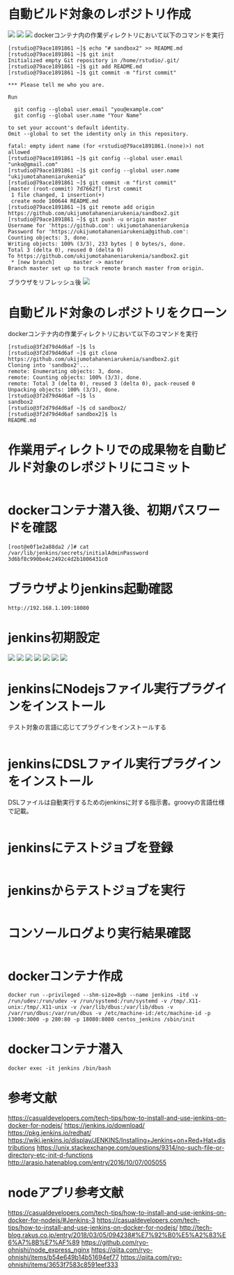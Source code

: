 # 自動ビルド対象のレポジトリ作成
![](./1.png)
![](./2.png)
![](./3.png)
dockerコンテナ内の作業ディレクトリにおいて以下のコマンドを実行
```
[rstudio@79ace1891861 ~]$ echo "# sandbox2" >> README.md
[rstudio@79ace1891861 ~]$ git init
Initialized empty Git repository in /home/rstudio/.git/
[rstudio@79ace1891861 ~]$ git add README.md
[rstudio@79ace1891861 ~]$ git commit -m "first commit"

*** Please tell me who you are.

Run

  git config --global user.email "you@example.com"
  git config --global user.name "Your Name"

to set your account's default identity.
Omit --global to set the identity only in this repository.

fatal: empty ident name (for <rstudio@79ace1891861.(none)>) not allowed
[rstudio@79ace1891861 ~]$ git config --global user.email "unko@gmail.com"
[rstudio@79ace1891861 ~]$ git config --global user.name "ukijumotahaneniarukenia"
[rstudio@79ace1891861 ~]$ git commit -m "first commit"
[master (root-commit) 7d7662f] first commit
 1 file changed, 1 insertion(+)
 create mode 100644 README.md
[rstudio@79ace1891861 ~]$ git remote add origin https://github.com/ukijumotahaneniarukenia/sandbox2.git
[rstudio@79ace1891861 ~]$ git push -u origin master
Username for 'https://github.com': ukijumotahaneniarukenia
Password for 'https://ukijumotahaneniarukenia@github.com': 
Counting objects: 3, done.
Writing objects: 100% (3/3), 233 bytes | 0 bytes/s, done.
Total 3 (delta 0), reused 0 (delta 0)
To https://github.com/ukijumotahaneniarukenia/sandbox2.git
 * [new branch]      master -> master
Branch master set up to track remote branch master from origin.
```
ブラウザをリフレッシュ後
![](./4.png)

# 自動ビルド対象のレポジトリをクローン
dockerコンテナ内の作業ディレクトリにおいて以下のコマンドを実行
```
[rstudio@3f2d79d4d6af ~]$ ls
[rstudio@3f2d79d4d6af ~]$ git clone https://github.com/ukijumotahaneniarukenia/sandbox2.git
Cloning into 'sandbox2'...
remote: Enumerating objects: 3, done.
remote: Counting objects: 100% (3/3), done.
remote: Total 3 (delta 0), reused 3 (delta 0), pack-reused 0
Unpacking objects: 100% (3/3), done.
[rstudio@3f2d79d4d6af ~]$ ls
sandbox2
[rstudio@3f2d79d4d6af ~]$ cd sandbox2/
[rstudio@3f2d79d4d6af sandbox2]$ ls
README.md
```

# 作業用ディレクトリでの成果物を自動ビルド対象のレポジトリにコミット
```

```

# dockerコンテナ潜入後、初期パスワードを確認
```
[root@e0f1e2a88da2 /]# cat /var/lib/jenkins/secrets/initialAdminPassword
3d6bf8c990be4c2492c4d2b1806431c0
```

# ブラウザよりjenkins起動確認
```
http://192.168.1.109:18080
```

# jenkins初期設定
![](./6.png)
![](./7.png)
![](./8.png)
![](./9.png)
![](./10.png)
![](./11.png)
![](./12.png)

# jenkinsにNodejsファイル実行プラグインをインストール
テスト対象の言語に応じてプラグインをインストールする
```

```

# jenkinsにDSLファイル実行プラグインをインストール
DSLファイルは自動実行するためのjenkinsに対する指示書。groovyの言語仕様で記載。
```

```

# jenkinsにテストジョブを登録
```

```

# jenkinsからテストジョブを実行
```

```

# コンソールログより実行結果確認
```

```

# dockerコンテナ作成
```
docker run --privileged --shm-size=8gb --name jenkins -itd -v /run/udev:/run/udev -v /run/systemd:/run/systemd -v /tmp/.X11-unix:/tmp/.X11-unix -v /var/lib/dbus:/var/lib/dbus -v /var/run/dbus:/var/run/dbus -v /etc/machine-id:/etc/machine-id -p 13000:3000 -p 280:80 -p 18080:8080 centos_jenkins /sbin/init
```

# dockerコンテナ潜入
```
docker exec -it jenkins /bin/bash
```

# 参考文献
https://casualdevelopers.com/tech-tips/how-to-install-and-use-jenkins-on-docker-for-nodejs/
https://jenkins.io/download/
https://pkg.jenkins.io/redhat/
https://wiki.jenkins.io/display/JENKINS/Installing+Jenkins+on+Red+Hat+distributions
https://unix.stackexchange.com/questions/9314/no-such-file-or-directory-etc-init-d-functions
http://arasio.hatenablog.com/entry/2016/10/07/005055

# nodeアプリ参考文献
https://casualdevelopers.com/tech-tips/how-to-install-and-use-jenkins-on-docker-for-nodejs/#Jenkins-3
https://casualdevelopers.com/tech-tips/how-to-install-and-use-jenkins-on-docker-for-nodejs/
http://tech-blog.rakus.co.jp/entry/2018/03/05/094238#%E7%92%B0%E5%A2%83%E6%A7%8B%E7%AF%89
https://github.com/ryo-ohnishi/node_express_nginx
https://qiita.com/ryo-ohnishi/items/b54e649b14b51694ef77
https://qiita.com/ryo-ohnishi/items/3653f7583c8591eef333

